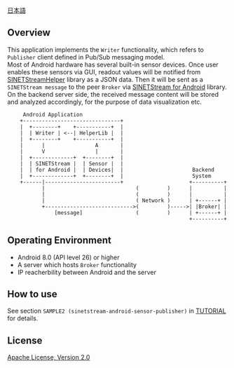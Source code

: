 <!--
Copyright (C) 2020-2021 National Institute of Informatics

Licensed to the Apache Software Foundation (ASF) under one
or more contributor license agreements.  See the NOTICE file
distributed with this work for additional information
regarding copyright ownership.  The ASF licenses this file
to you under the Apache License, Version 2.0 (the
"License"); you may not use this file except in compliance
with the License.  You may obtain a copy of the License at

  http://www.apache.org/licenses/LICENSE-2.0

Unless required by applicable law or agreed to in writing,
software distributed under the License is distributed on an
"AS IS" BASIS, WITHOUT WARRANTIES OR CONDITIONS OF ANY
KIND, either express or implied.  See the License for the
specific language governing permissions and limitations
under the License.
--->

[日本語](README.md)

## Overview

This application implements the `Writer` functionality, which
refers to `Publisher` client defined in Pub/Sub messaging model.  
Most of Android hardware has several built-in sensor devices.
Once user enables these sensors via GUI, readout values will be
notified from
[SINETStreamHelper](https://www.sinetstream.net/docs/userguide/android_helper.html)
library as a JSON data. Then it will be sent as a
`SINETStream message` to the peer `Broker` via
[SINETStream for Android](https://www.sinetstream.net/docs/userguide/android.html)
library.  
On the backend server side, the received message content will be
stored and analyzed accordingly, for the purpose of data
visualization etc.

```
     Android Application
    +-------------------------------+
    |  +--------+    +-----------+  |
    |  | Writer | <--| HelperLib |  |
    |  +--------+    +-----------+  |
    |      |                A       |
    |      V                |       |
    |  +-------------+  +--------+  |
    |  | SINETStream |  | Sensor |  |
    |  | for Android |  | Devices|  |                      Backend
    |  +-------------+  +--------+  |                      System
    +------|------------------------+                     +----------+
           |                             (         )      |          |
           |                             (         )      |          |
           |                             ( Network )      | +------+ |
           +---------------------------->(         )----->| |Broker| |
               [message]                 (         )      | +------+ |
                                                          +----------+
```

## Operating Environment

* Android 8.0 (API level 26) or higher
* A server which hosts `Broker` functionality
* IP reacherbility between Android and the server


## How to use

See section `SAMPLE2 (sinetstream-android-sensor-publisher)` in 
[TUTORIAL](https://www.sinetstream.net/docs/tutorial-android/)
for details.


## License

[Apache License, Version 2.0](https://www.apache.org/licenses/LICENSE-2.0)

